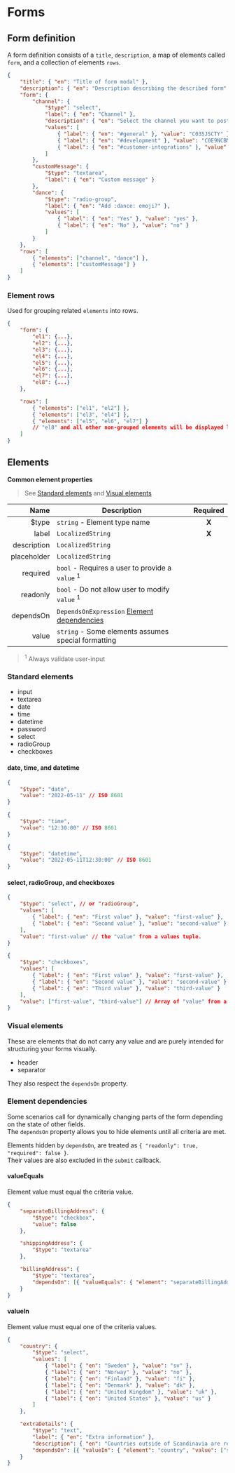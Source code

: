 # Forms

## Form definition

A form definition consists of a `title`, `description`, a map of elements called `form`, and a collection of elements `rows`.

```json
{
    "title": { "en": "Title of form modal" },
    "description": { "en": "Description describing the described form" },
    "form": {
        "channel": {
            "$type": "select",
            "label": { "en": "Channel" },
            "description": { "en": "Select the channel you want to post the message to." },
            "values": [
                { "label": { "en": "#general" }, "value": "C035JSCTY" },
                { "label": { "en": "#development" }, "value": "C0E9NCBM0" },
                { "label": { "en": "#customer-integrations" }, "value": "C021CS435NE" }
            ]
        },
        "customMessage": {
            "$type": "textarea",
            "label": { "en": "Custom message" }
        },
        "dance": {
            "$type": "radio-group",
            "label": { "en": "Add :dance: emoji?" },
            "values": [
                { "label": { "en": "Yes" }, "value": "yes" },
                { "label": { "en": "No" }, "value": "no" }
            ]
        }
    },
    "rows": [
        { "elements": ["channel", "dance"] },
        { "elements": ["customMessage"] }
    ]
}
```

### Element rows

Used for grouping related `elements` into rows.

```json
{
    "form": {
        "el1": {...},
        "el2": {...},
        "el3": {...},
        "el4": {...},
        "el5": {...},
        "el6": {...},
        "el7": {...},
        "el8": {...}
    },

    "rows": [
        { "elements": ["el1", "el2"] },
        { "elements": ["el3", "el4"] },
        { "elements": ["el5", "el6", "el7"] }
        // "el8" and all other non-grouped elements will be displayed last as single element groups.
    ]
}
```

## Elements

**Common element properties**

> See [Standard elements](#standard-elements) and [Visual elements](#visual-elements)

|        Name | Description                                                         | Required |
| ----------: | ------------------------------------------------------------------- | :------: |
|       $type | `string` - Element type name                                        |  **X**   |
|       label | `LocalizedString`                                                   |  **X**   |
| description | `LocalizedString`                                                   |          |
| placeholder | `LocalizedString`                                                   |          |
|    required | `bool` - Requires a user to provide a `value` <sup>1</sup>          |          |
|    readonly | `bool` - Do not allow user to modify `value` <sup>1</sup>           |          |
|   dependsOn | `DependsOnExpression` [Element dependencies](#element-dependencies) |          |
|       value | `string` - Some elements assumes special formatting                 |          |

> <sup>1</sup> Always validate user-input

### Standard elements

- input
- textarea
- date
- time
- datetime
- password
- select
- radioGroup
- checkboxes

#### date, time, and datetime

```json
{
    "$type": "date",
    "value": "2022-05-11" // ISO 8601
}
```

```json
{
    "$type": "time",
    "value": "12:30:00" // ISO 8601
}
```

```json
{
    "$type": "datetime",
    "value": "2022-05-11T12:30:00" // ISO 8601
}
```

#### select, radioGroup, and checkboxes

```json
{
    "$type": "select", // or "radioGroup",
    "values": [
        { "label": { "en": "First value" }, "value": "first-value" },
        { "label": { "en": "Second value" }, "value": "second-value" }
    ],
    "value": "first-value" // the "value" from a values tuple.
}
```

```json
{
    "$type": "checkboxes",
    "values": [
        { "label": { "en": "First value" }, "value": "first-value" },
        { "label": { "en": "Second value" }, "value": "second-value" },
        { "label": { "en": "Third value" }, "value": "third-value" }
    ],
    "value": ["first-value", "third-value"] // Array of "value" from a values tuple.
}
```

### Visual elements

These are elements that do not carry any value and are purely intended for structuring your forms visually.

- header
- separator

They also respect the `dependsOn` property.

### Element dependencies

Some scenarios call for dynamically changing parts of the form depending on the state of other fields.  
The `dependsOn` property allows you to hide elements until all criteria are met.

Elements hidden by `dependsOn`, are treated as `{ "readonly": true, "required": false }`.  
Their values are also excluded in the `submit` callback.

#### valueEquals

Element value must equal the criteria value.

```json
{
    "separateBillingAddress": {
        "$type": "checkbox",
        "value": false
    },

    "shippingAddress": {
        "$type": "textarea"
    },

    "billingAddress": {
        "$type": "textarea",
        "dependsOn": [{ "valueEquals": { "element": "separateBillingAddress", "value": true } }]
    }
}
```

#### valueIn

Element value must equal one of the criteria values.

```json
{
    "country": {
        "$type": "select",
        "values": [
            { "label": { "en": "Sweden" }, "value": "sv" },
            { "label": { "en": "Norway" }, "value": "no" },
            { "label": { "en": "Finland" }, "value": "fi" },
            { "label": { "en": "Denmark" }, "value": "dk" },
            { "label": { "en": "United Kingdom" }, "value": "uk" },
            { "label": { "en": "United States" }, "value": "us" }
        ]
    },

    "extraDetails": {
        "$type": "text",
        "label": { "en": "Extra information" },
        "description": { "en": "Countries outside of Scandinavia are required to provide more details" },
        "dependsOn": [{ "valueIn": { "element": "country", "value": ["sv", "no", "fi", "dk"] } }]
    }
}
```
